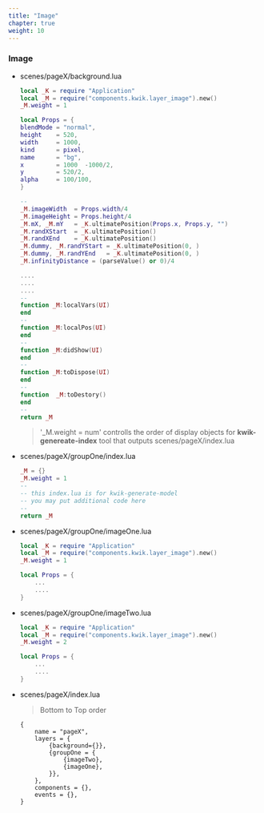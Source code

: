 ```yaml
---
title: "Image"
chapter: true
weight: 10
---
```


### Image

- scenes/pageX/background.lua

    ```lua
    local _K = require "Application"
    local _M = require("components.kwik.layer_image").new()
    _M.weight = 1

    local Props = {
    blendMode = "normal",
    height    = 520,
    width     = 1000,
    kind      = pixel,
    name      = "bg",
    x         = 1000  -1000/2,
    y         = 520/2,
    alpha     = 100/100,
    }

    --
    _M.imageWidth  = Props.width/4
    _M.imageHeight = Props.height/4
    _M.mX, _M.mY   = _K.ultimatePosition(Props.x, Props.y, "")
    _M.randXStart  = _K.ultimatePosition()
    _M.randXEnd    = _K.ultimatePosition()
    _M.dummy, _M.randYStart = _K.ultimatePosition(0, )
    _M.dummy, _M.randYEnd   = _K.ultimatePosition(0, )
    _M.infinityDistance = (parseValue() or 0)/4

    ....
    ....
    ....
    --
    function _M:localVars(UI)
    end
    --
    function _M:localPos(UI)
    end
    --
    function _M:didShow(UI)
    end
    --
    function _M:toDispose(UI)
    end
    --
    function  _M:toDestory()
    end
    --
    return _M
    ```

    > '_M.weight = num' controlls the order of display objects for  **kwik-genereate-index** tool that outputs scenes/pageX/index.lua

- scenes/pageX/groupOne/index.lua

    ```lua
    _M = {}
    _M.weight = 1
    --
    -- this index.lua is for kwik-generate-model
    -- you may put additional code here
    --
    return _M
    ```

- scenes/pageX/groupOne/imageOne.lua

    ```lua
    local _K = require "Application"
    local _M = require("components.kwik.layer_image").new()
    _M.weight = 1

    local Props = {
        ...
        ....
    }
    ```
- scenes/pageX/groupOne/imageTwo.lua

    ```lua
    local _K = require "Application"
    local _M = require("components.kwik.layer_image").new()
    _M.weight = 2

    local Props = {
        ...
        ....
    }
    ```


- scenes/pageX/index.lua

    > Bottom to Top order

    ```
    {
        name = "pageX",
        layers = {
            {background={}},
            {groupOne = {
                {imageTwo},
                {imageOne},
            }},
        },
        components = {},
        events = {},
    }
    ```
